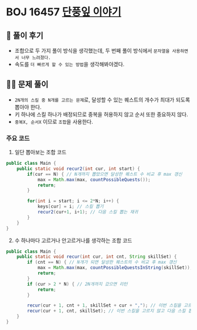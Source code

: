 # BOJ 16457 [단풍잎 이야기](https://www.acmicpc.net/problem/16457)

## 🌈 풀이 후기
* 조합으로 두 가지 풀이 방식을 생각했는데, 두 번째 풀이 방식에서 `문자열을 사용하면서 너무 느려졌다.`
* 속도를 `더 빠르게 할 수 있는 방법`을 생각해봐야겠다.

## 👩‍🏫 문제 풀이
- `2N개의 스킬 중 N개를 고르는 문제`로, 달성할 수 있는 퀘스트의 개수가 최대가 되도록 뽑아야 한다.
- 키 하나에 스킬 하나가 배정되므로 중복을 허용하지 않고 순서 또한 중요하지 않다.
- `중복X, 순서X` 이므로 `조합`을 사용한다.

### 주요 코드 
1. 일단 뽑아보는 조합 코드
```java
public class Main {
	public static void recur2(int cur, int start) {
		if(cur == N) { // N개까지 뽑았으면 달성한 퀘스트 수 비교 후 max 갱신
			max = Math.max(max, countPossibleQuests());
			return;
		}

		for(int i = start; i <= 2*N; i++) {
			keys[cur] = i; // 스킬 뽑기
			recur2(cur+1, i+1); // 다음 스킬 뽑는 재귀
		}
	}
}
```

2. 수 하나마다 고르거나 안고르거나를 생각하는 조합 코드
```java
public class Main {
	public static void recur(int cur, int cnt, String skillSet) {
		if (cnt == N) { // N개가 되면 달성한 퀘스트의 수 비교 후 max 갱신
			max = Math.max(max, countPossibleQuestsInString(skillSet));
			return;
		}
		if (cur > 2 * N) { // 2N개까지 갔으면 리턴
			return;
		}

		recur(cur + 1, cnt + 1, skillSet + cur + ","); // 이번 스킬을 고르고 다음 스킬 뽑는 재귀
		recur(cur + 1, cnt, skillSet); // 이번 스킬을 고르지 않고 다음 스킬 뽑는 재귀
	}
}
```